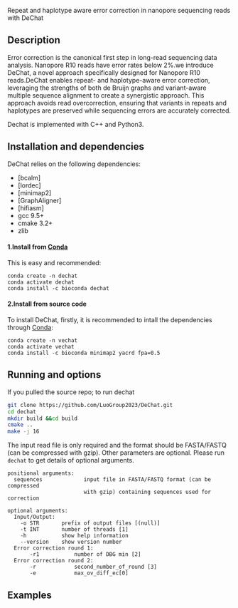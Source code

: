 Repeat and haplotype aware error correction in nanopore sequencing reads with DeChat

## Description

Error correction is the canonical first step in long-read sequencing data analysis. Nanopore R10 reads have error rates below 2\%.we introduce DeChat, a novel approach specifically designed for Nanopore R10 reads.DeChat enables repeat- and haplotype-aware error correction, leveraging the strengths of both de Bruijn graphs and variant-aware multiple sequence alignment to create a synergistic approach. This approach avoids read overcorrection, ensuring that variants in repeats and haplotypes are preserved while sequencing errors are accurately corrected.


Dechat is implemented with C++ and Python3.

## Installation and dependencies
DeChat relies on the following dependencies:
- [bcalm]
- [lordec]
- [minimap2]
- [GraphAligner]
- [hifiasm]
- gcc 9.5+ 
- cmake 3.2+
- zlib

#### 1.Install from [Conda]() 
This is easy and recommended:
```
conda create -n dechat
conda activate dechat
conda install -c bioconda dechat
```

#### 2.Install from source code
To install DeChat, firstly, it is recommended to intall the dependencies through [Conda]():
```
conda create -n vechat
conda activate vechat
conda install -c bioconda minimap2 yacrd fpa=0.5
```

## Running and options
If you pulled the source repo; to run dechat 
```bash
git clone https://github.com/LuoGroup2023/DeChat.git
cd dechat
mkdir build &&cd build
cmake ..
make -j 16
```

The input read file is only required and the format should be FASTA/FASTQ (can be compressed with gzip). Other parameters are optional.
Please run `dechat` to get details of optional arguments. 

```
positional arguments:
  sequences             input file in FASTA/FASTQ format (can be compressed
                        with gzip) containing sequences used for correction

optional arguments:
  Input/Output:
    -o STR       prefix of output files [(null)]
    -t INT       number of threads [1]
    -h           show help information
    --version    show version number
  Error correction round 1:
       -r1           number of DBG min [2]
  Error correction round 2:
       -r            second_number_of_round [3]
       -e            max_ov_diff_ec[0]
```

## Examples




